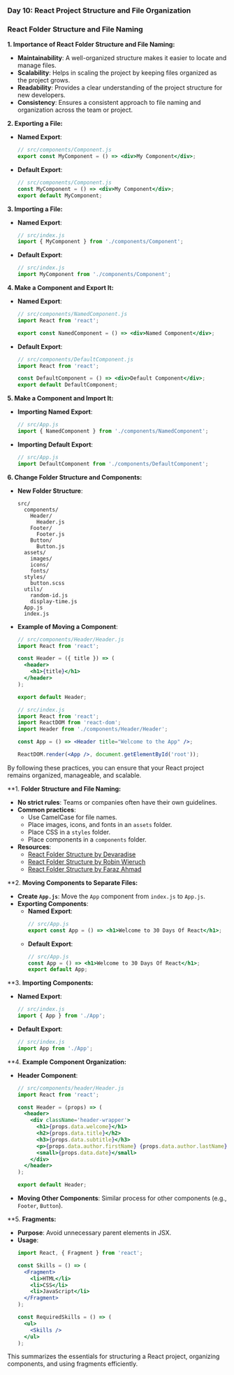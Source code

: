 ### Day 10: React Project Structure and File Organization
### React Folder Structure and File Naming

**1. Importance of React Folder Structure and File Naming:**

- **Maintainability**: A well-organized structure makes it easier to locate and manage files.
- **Scalability**: Helps in scaling the project by keeping files organized as the project grows.
- **Readability**: Provides a clear understanding of the project structure for new developers.
- **Consistency**: Ensures a consistent approach to file naming and organization across the team or project.

**2. Exporting a File:**

- **Named Export**:
  ```jsx
  // src/components/Component.js
  export const MyComponent = () => <div>My Component</div>;
  ```

- **Default Export**:
  ```jsx
  // src/components/Component.js
  const MyComponent = () => <div>My Component</div>;
  export default MyComponent;
  ```

**3. Importing a File:**

- **Named Export**:
  ```jsx
  // src/index.js
  import { MyComponent } from './components/Component';
  ```

- **Default Export**:
  ```jsx
  // src/index.js
  import MyComponent from './components/Component';
  ```

**4. Make a Component and Export It:**

- **Named Export**:
  ```jsx
  // src/components/NamedComponent.js
  import React from 'react';

  export const NamedComponent = () => <div>Named Component</div>;
  ```

- **Default Export**:
  ```jsx
  // src/components/DefaultComponent.js
  import React from 'react';

  const DefaultComponent = () => <div>Default Component</div>;
  export default DefaultComponent;
  ```

**5. Make a Component and Import It:**

- **Importing Named Export**:
  ```jsx
  // src/App.js
  import { NamedComponent } from './components/NamedComponent';
  ```

- **Importing Default Export**:
  ```jsx
  // src/App.js
  import DefaultComponent from './components/DefaultComponent';
  ```

**6. Change Folder Structure and Components:**

- **New Folder Structure**:
  ```
  src/
    components/
      Header/
        Header.js
      Footer/
        Footer.js
      Button/
        Button.js
    assets/
      images/
      icons/
      fonts/
    styles/
      button.scss
    utils/
      random-id.js
      display-time.js
    App.js
    index.js
  ```

- **Example of Moving a Component**:
  ```jsx
  // src/components/Header/Header.js
  import React from 'react';

  const Header = ({ title }) => (
    <header>
      <h1>{title}</h1>
    </header>
  );

  export default Header;
  ```

  ```jsx
  // src/index.js
  import React from 'react';
  import ReactDOM from 'react-dom';
  import Header from './components/Header/Header';

  const App = () => <Header title="Welcome to the App" />;

  ReactDOM.render(<App />, document.getElementById('root'));
  ```

By following these practices, you can ensure that your React project remains organized, manageable, and scalable.

**1. **Folder Structure and File Naming:**
   - **No strict rules**: Teams or companies often have their own guidelines.
   - **Common practices**:
     - Use CamelCase for file names.
     - Place images, icons, and fonts in an `assets` folder.
     - Place CSS in a `styles` folder.
     - Place components in a `components` folder.
   - **Resources**:
     - [React Folder Structure by Devaradise](https://www.devaradise.com)
     - [React Folder Structure by Robin Wieruch](www.robinwieruch.de)
     - [React Folder Structure by Faraz Ahmad](https://maxrozen.com/)

**2. **Moving Components to Separate Files:**
   - **Create `App.js`**: Move the `App` component from `index.js` to `App.js`.
   - **Exporting Components**:
     - **Named Export**:
       ```jsx
       // src/App.js
       export const App = () => <h1>Welcome to 30 Days Of React</h1>;
       ```
     - **Default Export**:
       ```jsx
       // src/App.js
       const App = () => <h1>Welcome to 30 Days Of React</h1>;
       export default App;
       ```

**3. **Importing Components:**
   - **Named Export**:
     ```jsx
     // src/index.js
     import { App } from './App';
     ```
   - **Default Export**:
     ```jsx
     // src/index.js
     import App from './App';
     ```

**4. **Example Component Organization:**
   - **Header Component**:
     ```jsx
     // src/components/header/Header.js
     import React from 'react';

     const Header = (props) => (
       <header>
         <div className='header-wrapper'>
           <h1>{props.data.welcome}</h1>
           <h2>{props.data.title}</h2>
           <h3>{props.data.subtitle}</h3>
           <p>{props.data.author.firstName} {props.data.author.lastName}</p>
           <small>{props.data.date}</small>
         </div>
       </header>
     );

     export default Header;
     ```

   - **Moving Other Components**: Similar process for other components (e.g., `Footer`, `Button`).

**5. **Fragments:**
   - **Purpose**: Avoid unnecessary parent elements in JSX.
   - **Usage**:
     ```jsx
     import React, { Fragment } from 'react';

     const Skills = () => (
       <Fragment>
         <li>HTML</li>
         <li>CSS</li>
         <li>JavaScript</li>
       </Fragment>
     );

     const RequiredSkills = () => (
       <ul>
         <Skills />
       </ul>
     );
     ```

This summarizes the essentials for structuring a React project, organizing components, and using fragments efficiently.